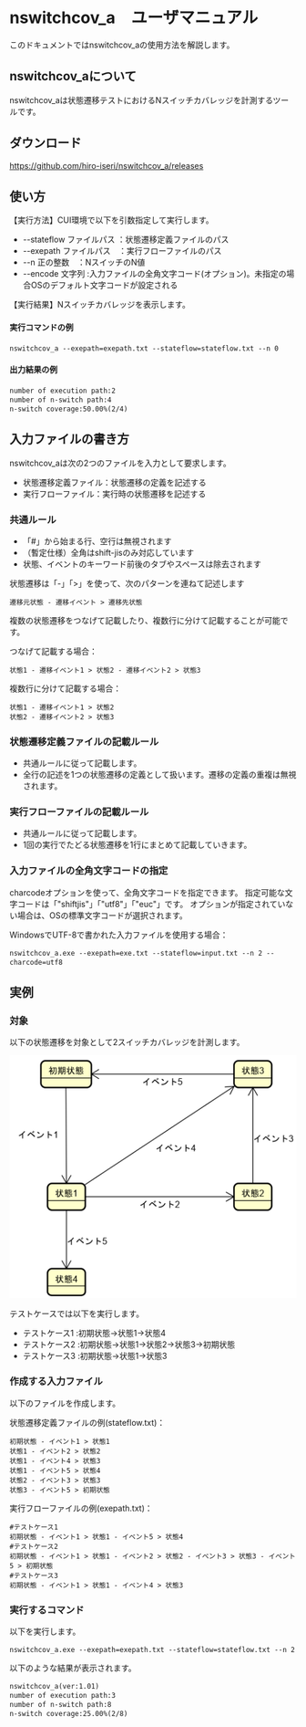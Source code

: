 # nswitchcov_a　ユーザマニュアル

このドキュメントではnswitchcov_aの使用方法を解説します。

## nswitchcov_aについて

nswitchcov_aは状態遷移テストにおけるNスイッチカバレッジを計測するツールです。

## ダウンロード

https://github.com/hiro-iseri/nswitchcov_a/releases

## 使い方

【実行方法】CUI環境で以下を引数指定して実行します。

* --stateflow ファイルパス ：状態遷移定義ファイルのパス
* --exepath ファイルパス　：実行フローファイルのパス
* --n 正の整数　：NスイッチのN値
* --encode 文字列 :入力ファイルの全角文字コード(オプション)。未指定の場合OSのデフォルト文字コードが設定される

【実行結果】Nスイッチカバレッジを表示します。

#### 実行コマンドの例

```
nswitchcov_a --exepath=exepath.txt --stateflow=stateflow.txt --n 0
```

#### 出力結果の例

```
number of execution path:2
number of n-switch path:4
n-switch coverage:50.00%(2/4)
```

## 入力ファイルの書き方

nswitchcov_aは次の2つのファイルを入力として要求します。

* 状態遷移定義ファイル：状態遷移の定義を記述する
* 実行フローファイル：実行時の状態遷移を記述する


### 共通ルール

* 「#」から始まる行、空行は無視されます
* （暫定仕様）全角はshift-jisのみ対応しています
* 状態、イベントのキーワード前後のタブやスペースは除去されます

状態遷移は「-」「>」を使って、次のパターンを連ねて記述します

```
遷移元状態 - 遷移イベント > 遷移先状態
```

複数の状態遷移をつなげて記載したり、複数行に分けて記載することが可能です。

つなげて記載する場合：

```
状態1 - 遷移イベント1 > 状態2 - 遷移イベント2 > 状態3
```

複数行に分けて記載する場合：

```
状態1 - 遷移イベント1 > 状態2
状態2 - 遷移イベント2 > 状態3
```

### 状態遷移定義ファイルの記載ルール

* 共通ルールに従って記載します。
* 全行の記述を1つの状態遷移の定義として扱います。遷移の定義の重複は無視されます。

### 実行フローファイルの記載ルール

* 共通ルールに従って記載します。
* 1回の実行でたどる状態遷移を1行にまとめて記載していきます。

### 入力ファイルの全角文字コードの指定

charcodeオプションを使って、全角文字コードを指定できます。
指定可能な文字コードは「"shiftjis"」「"utf8"」「"euc"」です。
オプションが指定されていない場合は、OSの標準文字コードが選択されます。

WindowsでUTF-8で書かれた入力ファイルを使用する場合：

```
nswitchcov_a.exe --exepath=exe.txt --stateflow=input.txt --n 2 --charcode=utf8
```


## 実例

### 対象

以下の状態遷移を対象として2スイッチカバレッジを計測します。

![StateFlow](img/sample_stateflow.png)

テストケースでは以下を実行します。

* テストケース1 :初期状態→状態1→状態4
* テストケース2 :初期状態→状態1→状態2→状態3→初期状態
* テストケース3 :初期状態→状態1→状態3

### 作成する入力ファイル

以下のファイルを作成します。

状態遷移定義ファイルの例(stateflow.txt)：

```
初期状態 - イベント1 > 状態1
状態1 - イベント2 > 状態2
状態1 - イベント4 > 状態3
状態1 - イベント5 > 状態4
状態2 - イベント3 > 状態3
状態3 - イベント5 > 初期状態
```

実行フローファイルの例(exepath.txt)：

```
#テストケース1
初期状態 - イベント1 > 状態1 - イベント5 > 状態4
#テストケース2
初期状態 - イベント1 > 状態1 - イベント2 > 状態2 - イベント3 > 状態3 - イベント5 > 初期状態
#テストケース3
初期状態 - イベント1 > 状態1 - イベント4 > 状態3
```

### 実行するコマンド

以下を実行します。

```
nswitchcov_a.exe --exepath=exepath.txt --stateflow=stateflow.txt --n 2
```

以下のような結果が表示されます。

```
nswitchcov_a(ver:1.01)
number of execution path:3
number of n-switch path:8
n-switch coverage:25.00%(2/8)
```
